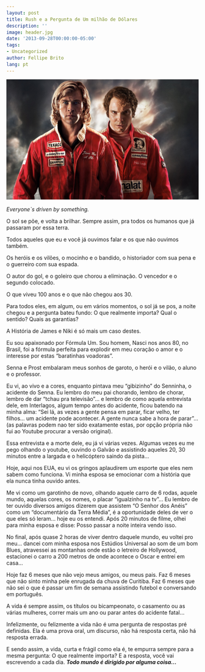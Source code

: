 ```yaml
---
layout: post
title: Rush e a Pergunta de Um milhão de Dólares
description: ''
image: header.jpg
date: '2013-09-28T00:00:00-05:00'
tags:
- Uncategorized
author: Fellipe Brito
lang: pt
---
```


![rush_movie-wide](/img/posts/2013/09/rush_movie-wide.jpg)

_Everyone`s driven by something._

O sol se põe, e volta a brilhar. Sempre assim, pra todos os humanos que já
passaram por essa terra.

Todos aqueles que eu e você já ouvimos falar e os que não ouvimos também.

Os heróis e os vilões, o mocinho e o bandido, o historiador com sua pena e o
guerreiro com sua espada.

O autor do gol, e o goleiro que chorou a eliminação. O vencedor e o segundo
colocado.

O que viveu 100 anos e o que não chegou aos 30.

Para todos eles, em algum, ou em vários momentos, o sol já se pos, a noite
chegou e a pergunta bateu fundo: O que realmente importa? Qual o sentido?
Quais as garantias?

A História de James e Niki é só mais um caso destes.

Eu sou apaixonado por Fórmula Um. Sou homem, Nasci nos anos 80, no Brasil, foi
a fórmula perfeita para explodir em meu coração o amor e o interesse por estas
“baratinhas voadoras”.

Senna e Prost embalaram meus sonhos de garoto, o herói e o vilão, o aluno e o
professor.

Eu vi, ao vivo e a cores, enquanto pintava meu “gibizinho” do Senninha, o
acidente do Senna. Eu lembro do meu pai chorando, lembro de chorar, lembro de
dar “tchau pra televisão”… e lembro de como aquela entrevista dele, em
Interlagos, algum tempo antes do acidente, ficou batendo na minha alma: “Sei
lá, as vezes a gente pensa em parar, ficar velho, ter filhos… um acidente pode
acontecer. A gente nunca sabe a hora de parar”… (as palavras podem nao ter
sido exatamente estas, por opção própria não fui ao Youtube procurar a versão
original).

Essa entrevista e a morte dele, eu já vi várias vezes. Algumas vezes eu me
pego olhando o youtube, ouvindo o Galvão e assistindo aqueles 20, 30 minutos
entre a largada e o helicóptero saindo da pista…

Hoje, aqui nos EUA, eu vi os gringos aplaudirem um esporte que eles nem sabem
como funciona. Vi minha esposa se emocionar com a história que ela nunca tinha
ouvido antes.

Me vi como um garotinho de novo, olhando aquele carro de 6 rodas, aquele
mundo, aquelas cores, os nomes, o placar “igualzinho na tv”… Eu lembro de ter
ouvido diversos amigos dizerem que assistem “O Senhor dos Anéis” como um
“documentário da Terra Média”, é a oportunidade deles de ver o que eles só
leram… hoje eu os entendi. Após 20 minutos de filme, olhei para minha esposa e
disse: Posso passar a noite inteira vendo isso.

No final, após quase 2 horas de viver dentro daquele mundo, eu voltei pro meu…
dancei com minha esposa nos Estúdios Universal ao som de um bom Blues,
atravessei as montanhas onde estão o letreiro de Hollywood, estacionei o carro
a 200 metros de onde acontece o Oscar e entrei em casa…

Hoje faz 6 meses que não vejo meus amigos, ou meus pais. Faz 6 meses que não
sinto minha pele enrugada da chuva de Curitiba. Faz 6 meses que não sei o que
é passar um fim de semana assistindo futebol e conversando em português.

A vida é sempre assim, os títulos ou bicampeonato, o casamento ou as várias
mulheres, correr mais um ano ou parar antes do acidente fatal…

Infelizmente, ou felizmente a vida não é uma pergunta de respostas pré
definidas. Ela é uma prova oral, um discurso, não há resposta certa, não há
resposta errada.

E sendo assim, a vida, curta e frágil como ela é, te empurra sempre para a
mesma pergunta: O que realmente importa? E a resposta, você vai escrevendo a
cada dia. **_Todo mundo é dirigido por alguma coisa…_**

